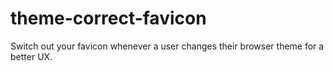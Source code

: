 # theme-correct-favicon
Switch out your favicon whenever a user changes their browser theme for a better UX.
